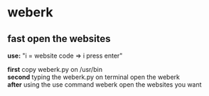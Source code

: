 # weberk
## fast open the websites



**use:** "i = website code => i press enter" </br>

**first**  copy weberk.py on /usr/bin </br>
**second**  typing the weberk.py on terminal open the weberk </br>
**after** using the use command weberk open the websites you want

